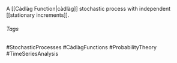 A [[Càdlàg Function|càdlàg]] stochastic process with independent [[stationary increments]]. 

###### Tags
#StochasticProcesses #CàdlàgFunctions #ProbabilityTheory #TimeSeriesAnalysis